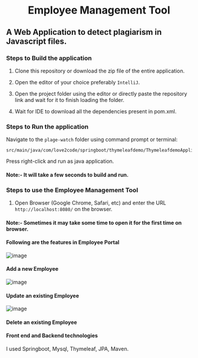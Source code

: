<h1 align="center">Employee Management Tool</h1> 

## A Web Application to detect plagiarism in Javascript files.


### Steps to Build the application

1. Clone this repository or download the zip file of the entire application.

2. Open the editor of your choice preferably `IntelliJ`.

3. Open the project folder using the editor or directly paste the repository link and wait for it to finish loading the folder.

4. Wait for IDE to download all the dependencies present in pom.xml.

### Steps to Run the application

Navigate to the `plage-watch` folder using command prompt or terminal: 
```
src/main/java/com/love2code/springboot/thymeleafdemo/ThymeleafdemoApplication.java
```
Press right-click and run as java application.

#### Note:- It will take a few seconds to build and run.


### Steps to use the Employee Management Tool

1. Open Browser (Google Chrome, Safari, etc) and enter the URL `http://localhost:8080/` on the browser.
#### Note:- Sometimes it may take some time to open it for the first time on browser.

#### Following are the features in Employee Portal
![image](https://user-images.githubusercontent.com/24240931/103444051-f9ebfb80-4c32-11eb-88ae-cf4742c286d4.png)
#### Add a new Employee

![image](https://user-images.githubusercontent.com/24240931/103444093-594a0b80-4c33-11eb-924f-f5c1b304b967.png)
#### Update an existing Employee

![image](https://user-images.githubusercontent.com/24240931/103444122-8f878b00-4c33-11eb-8f03-1762b346f653.png)
#### Delete an existing Employee

#### Front end and Backend technologies

I used Springboot, Mysql, Thymeleaf, JPA, Maven.
